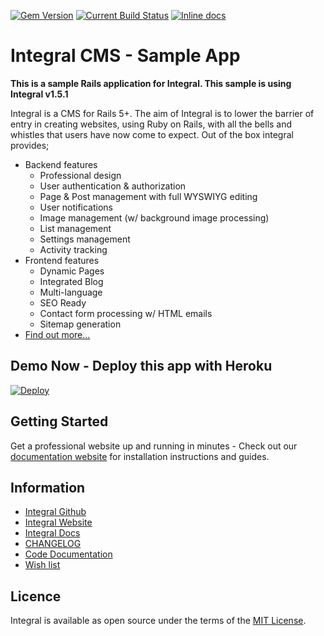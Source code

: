 [![Gem Version](https://badge.fury.io/rb/integral.svg)][version-website]
[![Current Build Status](https://img.shields.io/circleci/project/github/yamasolutions/integral/master.svg)][ci-website] [![Inline docs](http://inch-ci.org/github/yamasolutions/integral.svg?branch=master)][docs-website]
# Integral CMS - Sample App

**This is a sample Rails application for Integral. This sample is using Integral v1.5.1**

Integral is a CMS for Rails 5+. The aim of Integral is to lower the barrier of entry in creating websites, using Ruby on Rails, with all the bells and whistles that users have now come to expect.
Out of the box integral provides;
* Backend features
    * Professional design
    * User authentication & authorization
    * Page & Post management with full WYSWIYG editing
    * User notifications
    * Image management (w/ background image processing)
    * List management
    * Settings management
    * Activity tracking
* Frontend features
    * Dynamic Pages
    * Integrated Blog
    * Multi-language
    * SEO Ready
    * Contact form processing w/ HTML emails
    * Sitemap generation
* [Find out more...][integral-cms]

## Demo Now - Deploy this app with Heroku

[![Deploy](https://www.herokucdn.com/deploy/button.svg)](https://heroku.com/deploy?template=https://github.com/yamasolutions/integral-sample)

## Getting Started

Get a professional website up and running in minutes - Check out our [documentation website](https://integralrails.com/docs) for installation instructions and guides.

## Information

* [Integral Github](https://github.com/yamasolutions/integral)
* [Integral Website][integral-cms]
* [Integral Docs](https://integralrails.com/docs)
* [CHANGELOG](https://github.com/yamasolutions/integral/blob/master/CHANGELOG.md)
* [Code Documentation][docs-website]
* [Wish list](https://github.com/yamasolutions/integral/wiki/Wish-List)

## Licence
Integral is available as open source under the terms of the [MIT License](http://opensource.org/licenses/MIT).

[integral-cms]: https://integralrails.com
[contributing-guide]: https://github.com/yamasolutions/integral/blob/master/docs/contributing.md
[integral-github]: https://github.com/yamasolutions/integral
[version-website]: https://rubygems.org/gems/integral
[ci-website]: https://circleci.com/gh/yamasolutions/integral/tree/master
[code-climate-website]: https://codeclimate.com/github/yamasolutions/integral
[docs-website]: https://www.rubydoc.info/github/yamasolutions/integral
[github-issue-tracker]: https://github.com/yamasolutions/integral/issues
